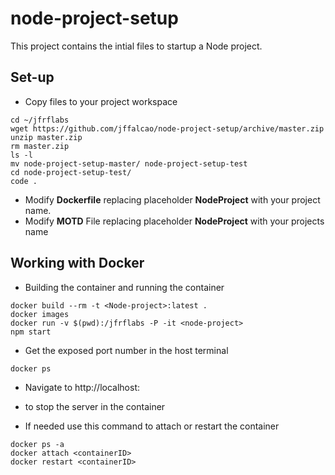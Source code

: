 # node-project-setup

This project contains the intial files to startup a Node project.

## Set-up

- Copy files to your project workspace
```
cd ~/jfrflabs
wget https://github.com/jffalcao/node-project-setup/archive/master.zip
unzip master.zip
rm master.zip
ls -l
mv node-project-setup-master/ node-project-setup-test
cd node-project-setup-test/
code .
```

- Modify **Dockerfile** replacing placeholder **NodeProject** with your project name.
- Modify **MOTD** File replacing placeholder **NodeProject** with your projects name

## Working with Docker

- Building the container and running the container
```
docker build --rm -t <Node-project>:latest .
docker images
docker run -v $(pwd):/jfrflabs -P -it <node-project>
npm start
```
- Get the exposed port number in the host terminal 
```
docker ps
```

- Navigate to http://localhost:<exposedPort>
- <ctrl><c> to stop the server in the container

- If needed use this command to attach or restart the container
```
docker ps -a
docker attach <containerID>
docker restart <containerID>
```

